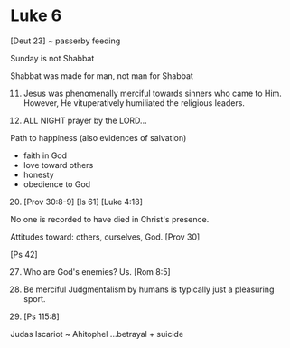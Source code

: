 # Luke 6


[Deut 23] ~ passerby feeding

Sunday is not Shabbat

Shabbat was made for man, not man for Shabbat

11) Jesus was phenomenally merciful towards sinners who came to Him.
However, He vituperatively humiliated the religious leaders.

12) ALL NIGHT prayer by the LORD...


Path to happiness (also evidences of salvation)
- faith in God
- love toward others
- honesty
- obedience to God


20) [Prov 30:8-9]
[Is 61] [Luke 4:18]


No one is recorded to have died in Christ's presence.

Attitudes toward: others, ourselves, God.
[Prov 30]


[Ps 42]


27) Who are God's enemies?  Us.
[Rom 8:5]


36) Be merciful
Judgmentalism by humans is typically just a pleasuring sport.


46) [Ps 115:8]


Judas Iscariot ~ Ahitophel
...betrayal + suicide
